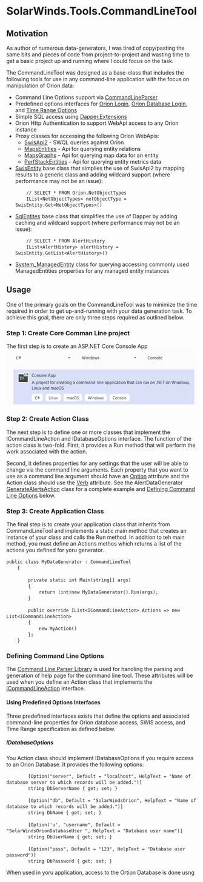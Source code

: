# SolarWinds.Tools.CommandLineTool
## Motivation
As author of numerous data-generators, I was tired of copy/pasting the same bits and pieces of code from project-to-project and wasting time to get a basic project up and running where I could focus on the task.

The CommandLineTool was designed as a base-class that includes the following tools for use in any command-line application with the focus on manipulation of Orion data:

- Command Line Options support via [CommandLineParser](https://github.com/commandlineparser/commandline/wiki)
- Predefined options interfaces for [Orion Login](https://github.com/rmatejka-sw/SolarWinds.Tools.Orion.AlertDataGenerator/blob/master/SolarWinds.Tools.CommandLineTool/Options/IOrionOptions.cs), [Orion Database Login](https://github.com/rmatejka-sw/SolarWinds.Tools.Orion.AlertDataGenerator/blob/master/SolarWinds.Tools.CommandLineTool/Options/IDatabaseOptions.cs), and [Time Range Options](https://github.com/rmatejka-sw/SolarWinds.Tools.Orion.AlertDataGenerator/blob/master/SolarWinds.Tools.CommandLineTool/Options/ITimeRangeOptions.cs)
- Simple SQL access using [Dapper.Extensions](https://dapper-tutorial.net/dapper)
- Orion Http Authentication to support WebApi access to any Orion instance
- Proxy classes for accessing the following Orion WebApis: 
  - [SwisApi2](https://github.com/rmatejka-sw/SolarWinds.Tools.Orion.AlertDataGenerator/blob/master/SolarWinds.Tools.CommandLineTool/Service/OrionSWISQueryClient/OrionSWISQueryClient.cs) - SWQL queries against Orion
  - [MapsEntities](https://github.com/rmatejka-sw/SolarWinds.Tools.Orion.AlertDataGenerator/blob/a00f43d5ebb64f6efa34b0e3b42cd9d97c96ff0d/SolarWinds.Tools.CommandLineTool/Service/MapsClient/MapsClient.cs#L3019) - Api for querying entity relations
  - [MapsGraphs](https://github.com/rmatejka-sw/SolarWinds.Tools.Orion.AlertDataGenerator/blob/a00f43d5ebb64f6efa34b0e3b42cd9d97c96ff0d/SolarWinds.Tools.CommandLineTool/Service/MapsClient/MapsClient.cs#L2371) - Api for querying map data for an entity
  - [PerfStackEntities](https://github.com/rmatejka-sw/SolarWinds.Tools.Orion.AlertDataGenerator/blob/afa1f5f82ce8fcdcdb5c526e96a82096ab229c59/SolarWinds.Tools.CommandLineTool/Service/PerfStackClient/PerfStackClient.cs#L20) - Api for querying entity metrics data
- [SwisEntity](https://github.com/rmatejka-sw/SolarWinds.Tools.Orion.AlertDataGenerator/blob/master/SolarWinds.Tools.CommandLineTool/SwisEntities/SwisEntity.cs) base class that simplies the use of SwisApi2 by mapping results to a generic class and adding wildcard support (where performance may not be an issue):
    ````
        // SELECT * FROM Orion.NetObjectTypes
        IList<NetObjectTypes> netObjectType = SwisEntity.Get<NetObjectTypes>() 
    ````
- [SqlEntites](https://github.com/rmatejka-sw/SolarWinds.Tools.Orion.AlertDataGenerator/blob/master/SolarWinds.Tools.CommandLineTool/SqlEntities/SqlEntityBase.cs) base class that simplifies the use of Dapper by adding caching and wildcard support (where performance may not be an issue):
    ````
        // SELECT * FROM AlertHistory
        IList<AlertHistory> alertHistory = SwisEntity.GetList<AlertHistory>() 
- [System_ManagedEntity](https://github.com/rmatejka-sw/SolarWinds.Tools.Orion.AlertDataGenerator/blob/master/SolarWinds.Tools.CommandLineTool/SwisEntities/System_ManagedEntity.cs) class for querying accessing commonly used ManagedEntities properties for any managed entity instances 

## Usage
One of the primary goals on the CommandLineTool was to minimize the time required in order to get up-and-running with your data generation task. To achieve this goal, there are only three steps required as outlined below.
### Step 1: Create Core Comman Line project
The first step is to create an ASP.NET Core Console App
![Create Core App](images/CreateCoreApp.png)
### Step 2: Create Action Class
The next step is to define one or more classes that implement the ICommandLineAction and IDatabaseOptions interface. The function of the action class is two-fold. First, it provides a Run method that will perform the work associated with the action. 

Second, it defines properties for any settings that the user will be able to change via the command line arguments. Each property that you want to use as a command line argument should have an [Option]() attribute and the Action class should use the [Verb]() attribute. See the AlertDataGenerator [GenerateAlertsAction](https://github.com/rmatejka-sw/SolarWinds.Tools.Orion.AlertDataGenerator/blob/master/SolarWinds.Tools.CommandLineTool.AlertDataGenerator/GenerateAlertsAction.cs) class for a complete example and [Defining Command Line Options](#defining-command-line-options) below. 
### Step 3: Create Application Class
The final step is to create your application class that inherits from CommandLineTool and implements a static main method that creates an instance of your class and calls the Run method. In addition to teh main method, you must define an Actions methos which returns a list of the actions you defined for yoru generator.
````
public class MyDataGenerator : CommandLineTool
    {

        private static int Main(string[] args)
        {
            return (int)new MyDataGenerator().Run(args);
        }

        public override IList<ICommandLineAction> Actions => new List<ICommandLineAction>
        {
            new MyAction()
        };
    }
````
### Defining Command Line Options
The [Command Line Parser Library](https://github.com/commandlineparser/commandline) is used for handling the parsing and generation of help page for the command line tool. These attributes will be used when you define an Action class that implements the [ICommandLineAction](https://github.com/rmatejka-sw/SolarWinds.Tools.Orion.AlertDataGenerator/blob/master/SolarWinds.Tools.CommandLineTool/ICommandLineAction.cs) interface.

#### Using Predefined Options Interfaces
Three predefined interfaces exists that define the options and associated command-line properties for Orion database access, SWIS access, and Time Range specification as defined below.

##### IDatabaseOptions
You Action class should implement IDatabaseOptions if you require access to an Orion Database. It provides the following options:
````
        [Option("server", Default = "localhost", HelpText = "Name of database server to which records will be added.")]
        string DbServerName { get; set; }

        [Option("db", Default = "SolarWindsOrion", HelpText = "Name of database to which records will be added.")]
        string DbName { get; set; }

        [Option('u', "username", Default = "SolarWindsOrionDatabaseUser ", HelpText = "Database user name")]
        string DbUserName { get; set; }

        [Option("pass", Default = "123", HelpText = "Database user password")]
        string DbPassword { get; set; }
````
When used in yoru application, access to the Ortion Database is done usng